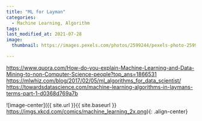 ```yaml
---
title: "ML for Layman"
categories:
  - Machine Learning, Algorithm
tags:
last_modified_at: 2021-07-28
image: 
  thumbnail: https://images.pexels.com/photos/2599244/pexels-photo-2599244.jpeg?auto=compress&cs=tinysrgb&dpr=1&w=500 

---
```

https://www.quora.com/How-do-you-explain-Machine-Learning-and-Data-Mining-to-non-Computer-Science-people?top_ans=1866531
https://mlwhiz.com/blog/2017/02/05/ml_algorithms_for_data_scientist/
https://towardsdatascience.com/machine-learning-algorithms-in-laymans-terms-part-1-d0368d769a7b

![image-center]({{ site.url }}{{ site.baseurl }} https://imgs.xkcd.com/comics/machine_learning_2x.png){: .align-center}
